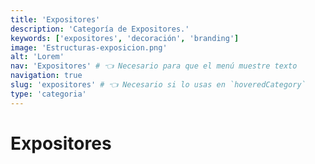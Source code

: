 ```yaml
---
title: 'Expositores'
description: 'Categoría de Expositores.'
keywords: ['expositores', 'decoración', 'branding']
image: 'Estructuras-exposicion.png'
alt: 'Lorem'
nav: 'Expositores' # 👈 Necesario para que el menú muestre texto
navigation: true
slug: 'expositores' # 👈 Necesario si lo usas en `hoveredCategory`
type: 'categoria'
---
```


# Expositores